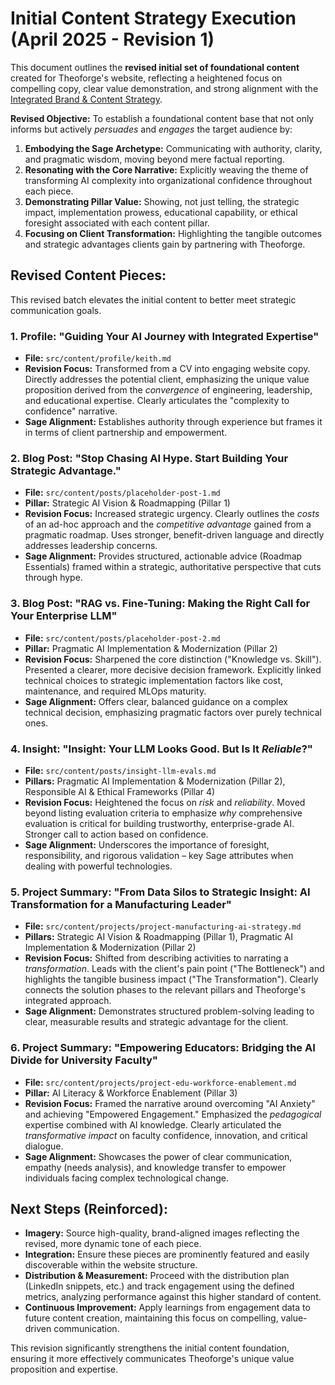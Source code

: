 # Initial Content Strategy Execution (April 2025 - Revision 1)

This document outlines the **revised initial set of foundational content** created for Theoforge's website, reflecting a heightened focus on compelling copy, clear value demonstration, and strong alignment with the [Integrated Brand & Content Strategy](./theoforge_integrated_brand_strategy.md).

**Revised Objective:** To establish a foundational content base that not only informs but actively *persuades* and *engages* the target audience by:

1.  **Embodying the Sage Archetype:** Communicating with authority, clarity, and pragmatic wisdom, moving beyond mere factual reporting.
2.  **Resonating with the Core Narrative:** Explicitly weaving the theme of transforming AI complexity into organizational confidence throughout each piece.
3.  **Demonstrating Pillar Value:** Showing, not just telling, the strategic impact, implementation prowess, educational capability, or ethical foresight associated with each content pillar.
4.  **Focusing on Client Transformation:** Highlighting the tangible outcomes and strategic advantages clients gain by partnering with Theoforge.

## Revised Content Pieces:

This revised batch elevates the initial content to better meet strategic communication goals.

### 1. Profile: "Guiding Your AI Journey with Integrated Expertise"

*   **File:** `src/content/profile/keith.md`
*   **Revision Focus:** Transformed from a CV into engaging website copy. Directly addresses the potential client, emphasizing the unique value proposition derived from the *convergence* of engineering, leadership, and educational expertise. Clearly articulates the "complexity to confidence" narrative.
*   **Sage Alignment:** Establishes authority through experience but frames it in terms of client partnership and empowerment.

### 2. Blog Post: "Stop Chasing AI Hype. Start Building Your Strategic Advantage."

*   **File:** `src/content/posts/placeholder-post-1.md`
*   **Pillar:** Strategic AI Vision & Roadmapping (Pillar 1)
*   **Revision Focus:** Increased strategic urgency. Clearly outlines the *costs* of an ad-hoc approach and the *competitive advantage* gained from a pragmatic roadmap. Uses stronger, benefit-driven language and directly addresses leadership concerns.
*   **Sage Alignment:** Provides structured, actionable advice (Roadmap Essentials) framed within a strategic, authoritative perspective that cuts through hype.

### 3. Blog Post: "RAG vs. Fine-Tuning: Making the Right Call for Your Enterprise LLM"

*   **File:** `src/content/posts/placeholder-post-2.md`
*   **Pillar:** Pragmatic AI Implementation & Modernization (Pillar 2)
*   **Revision Focus:** Sharpened the core distinction ("Knowledge vs. Skill"). Presented a clearer, more decisive decision framework. Explicitly linked technical choices to strategic implementation factors like cost, maintenance, and required MLOps maturity.
*   **Sage Alignment:** Offers clear, balanced guidance on a complex technical decision, emphasizing pragmatic factors over purely technical ones.

### 4. Insight: "Insight: Your LLM Looks Good. But Is It *Reliable*?"

*   **File:** `src/content/posts/insight-llm-evals.md`
*   **Pillars:** Pragmatic AI Implementation & Modernization (Pillar 2), Responsible AI & Ethical Frameworks (Pillar 4)
*   **Revision Focus:** Heightened the focus on *risk* and *reliability*. Moved beyond listing evaluation criteria to emphasize *why* comprehensive evaluation is critical for building trustworthy, enterprise-grade AI. Stronger call to action based on confidence.
*   **Sage Alignment:** Underscores the importance of foresight, responsibility, and rigorous validation – key Sage attributes when dealing with powerful technologies.

### 5. Project Summary: "From Data Silos to Strategic Insight: AI Transformation for a Manufacturing Leader"

*   **File:** `src/content/projects/project-manufacturing-ai-strategy.md`
*   **Pillars:** Strategic AI Vision & Roadmapping (Pillar 1), Pragmatic AI Implementation & Modernization (Pillar 2)
*   **Revision Focus:** Shifted from describing activities to narrating a *transformation*. Leads with the client's pain point ("The Bottleneck") and highlights the tangible business impact ("The Transformation"). Clearly connects the solution phases to the relevant pillars and Theoforge's integrated approach.
*   **Sage Alignment:** Demonstrates structured problem-solving leading to clear, measurable results and strategic advantage for the client.

### 6. Project Summary: "Empowering Educators: Bridging the AI Divide for University Faculty"

*   **File:** `src/content/projects/project-edu-workforce-enablement.md`
*   **Pillar:** AI Literacy & Workforce Enablement (Pillar 3)
*   **Revision Focus:** Framed the narrative around overcoming "AI Anxiety" and achieving "Empowered Engagement." Emphasized the *pedagogical* expertise combined with AI knowledge. Clearly articulated the *transformative impact* on faculty confidence, innovation, and critical dialogue.
*   **Sage Alignment:** Showcases the power of clear communication, empathy (needs analysis), and knowledge transfer to empower individuals facing complex technological change.

## Next Steps (Reinforced):

*   **Imagery:** Source high-quality, brand-aligned images reflecting the revised, more dynamic tone of each piece.
*   **Integration:** Ensure these pieces are prominently featured and easily discoverable within the website structure.
*   **Distribution & Measurement:** Proceed with the distribution plan (LinkedIn snippets, etc.) and track engagement using the defined metrics, analyzing performance against this higher standard of content.
*   **Continuous Improvement:** Apply learnings from engagement data to future content creation, maintaining this focus on compelling, value-driven communication.

This revision significantly strengthens the initial content foundation, ensuring it more effectively communicates Theoforge's unique value proposition and expertise.
